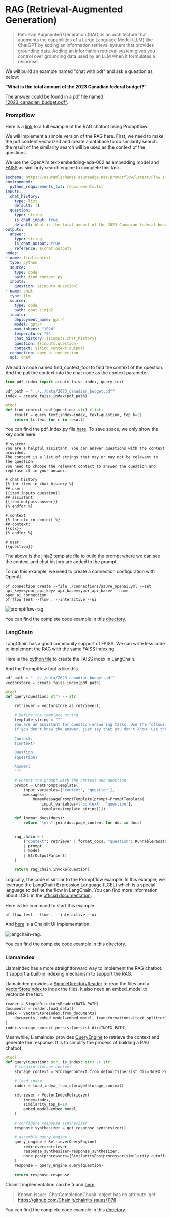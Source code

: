 # RAG (Retrieval-Augmented Generation)

> Retrieval Augmented Generation (RAG) is an architecture that augments the capabilities of a Large Language Model (LLM) like ChatGPT by adding an information retrieval system that provides grounding data. Adding an information retrieval system gives you control over grounding data used by an LLM when it formulates a response. 

We will build an example named "chat with pdf" and ask a question as below:

__"What is the total amount of the 2023 Canadian federal budget?"__

The answer could be found in a pdf file named ["2023_canadian_budget.pdf"](../data/2023_canadian_budget.pdf).

### Promptflow

Here is a [link](https://github.com/microsoft/promptflow/blob/main/examples/flows/chat/chat-with-pdf/chat_with_pdf/README.md) to a full example of the RAG chatbot using Promptflow. 

We will implement a simple version of the RAG here. First, we need to make the pdf content vectorized and create a database to do similarity search. the result of the similarity search will be used as the context of the questions.

We use the OpenAI's text-embedding-ada-002 as embedding model and [FAISS](https://github.com/facebookresearch/faiss) as similarity search engine to complete this task.

```yaml
$schema: https://azuremlschemas.azureedge.net/promptflow/latest/Flow.schema.json
environment:
  python_requirements_txt: requirements.txt
inputs:
  chat_history:
    type: list
    default: []
  question:
    type: string
    is_chat_input: true
    default: What is the total amount of the 2023 Canadian federal budget?
outputs:
  answer:
    type: string
    is_chat_output: true
    reference: ${chat.output}
nodes:
- name: find_context
  type: python
  source:
    type: code
    path: find_context.py
  inputs:
    question: ${inputs.question}
- name: chat
  type: llm
  source:
    type: code
    path: chat.jinja2
  inputs:
    deployment_name: gpt-4
    model: gpt-4
    max_tokens: "1024"
    temperature: "0"
    chat_history: ${inputs.chat_history}
    question: ${inputs.question}
    context: ${find_context.output}
  connection: open_ai_connection
  api: chat
```

We add a node named find_context_tool to find the context of the question. And the put the context into the chat node as the context parameter.

```python
from pdf_index import create_faiss_index, query_text

pdf_path = "../../data/2023_canadian_budget.pdf"
index = create_faiss_index(pdf_path)

@tool
def find_context_tool(question: str)->list:
    result = query_text(index=index, text=question, top_k=5)
    return [c.text for c in result]
```

You can find the pdf_index.py file [here](./promptflow/pdf_index.py). To save space, we only show the key code here.

```jinja2
# system:
You are a helpful assistant. You can answer questions with the context provided. 
The context is a list of strings that may or may not be relevant to the question. 
You need to choose the relevant context to answer the question and rephrase it in your answer.

# chat history
{% for item in chat_history %}
## user:
{{item.inputs.question}}
## assistant:
{{item.outputs.answer}}
{% endfor %}

# context
{% for ctx in context %}
## context:
{{ctx}}
{% endfor %}

# user:
{{question}}
```

The above is the jinja2 template file to build the prompt where we can see the context and chat history are added to the prompt.

To run this example, we need to create a connection configuration with OpenAI.

```shell
pf connection create --file ./connections/azure_openai.yml --set api_key=<your_api_key> api_base=<your_api_base> --name open_ai_connection
pf flow test --flow . --interactive --ui
```

![promptflow-rag.](../images/promptflow-rag.png)

You can find the complete code example in this [directory](./promptflow/).

### LangChain

LangChain has a good community support of FAISS. We can write less code to implement the RAG with the same FAISS indexing. 

Here is the [python file](langchain/langchain_indexing.py) to create the FAISS index in LangChain. 

And the Promptflow tool is like this.

```python
pdf_path = "../../data/2023_canadian_budget.pdf"
vectorstore = create_faiss_index(pdf_path)

@tool
def query(question: str) -> str:

    retriever = vectorstore.as_retriever()

    # Define the template string
    template_string = """
    You are an assistant for question-answering tasks. Use the following pieces of retrieved context to answer the question. 
    If you don't know the answer, just say that you don't know. Use three sentences maximum and keep the answer concise.

    Context:
    {context}

    Question:
    {question}

    Answer:
    """

    # Format the prompt with the context and question
    prompt = ChatPromptTemplate(
        input_variables=['context', 'question'], 
        messages=[
            HumanMessagePromptTemplate(prompt=PromptTemplate(
                input_variables=['context', 'question'], 
                template=template_string))])

    def format_docs(docs):
        return "\n\n".join(doc.page_content for doc in docs)


    rag_chain = (
        {"context": retriever | format_docs, "question": RunnablePassthrough()}
        | prompt
        | model
        | StrOutputParser()
    )

    return rag_chain.invoke(question)
```

Logically, the code is similar to the Promptflow example. In this example, we leverage the LangChain Expression Language (LCEL) which is a special language to define the flow in LangChain. You can find more information about LCEL in the [official documentation](https://python.langchain.com/v0.1/docs/expression_language/why/).

Here is the command to start this example.

```shell
pf flow test --flow . --interactive --ui
```

And [here](./langchain/app.py) is a Chainlit UI implementation.

![langchain-rag.](../images/langchain-rag.png)

You can find the complete code example in this [directory](./rag/langchain/).

### LlamaIndex

LlamaIndex has a more straightforward way to implement the RAG chatbot. It support a built-in indexing mechanism to support the RAG.

LlamaIndex provides a [SimpleDirectoryReader](https://docs.llamaindex.ai/en/stable/api_reference/readers/simple_directory_reader/) to read the files and a [VectorStoreIndex](https://docs.llamaindex.ai/en/stable/module_guides/indexing/vector_store_index/) to index the files. It also need an embed_model to vectorize the text.

```python
reader = SimpleDirectoryReader(DATA_PATH)
documents = reader.load_data()
index = VectorStoreIndex.from_documents(
    documents, embed_model=embed_model, transformations=[text_splitter], show_progress=True
)
index.storage_context.persist(persist_dir=INDEX_PATH)
```

Meanwhile, LlamaIndex provides [QueryEngine](https://ts.llamaindex.ai/modules/query_engines/) to retrieve the context and generate the response. It is to simplify the process of building a RAG chatbot.

```python
@tool
def query(question: str, is_index: str) -> str:
    # rebuild storage context
    storage_context = StorageContext.from_defaults(persist_dir=INDEX_PATH)

    # load index
    index = load_index_from_storage(storage_context)

    retriever = VectorIndexRetriever(
        index=index,
        similarity_top_k=10,
        embed_model=embed_model,
    )

    # configure response synthesizer
    response_synthesizer = get_response_synthesizer()

    # assemble query engine
    query_engine = RetrieverQueryEngine(
        retriever=retriever,
        response_synthesizer=response_synthesizer,
        node_postprocessors=[SimilarityPostprocessor(similarity_cutoff=0.7)],
    )
    response = query_engine.query(question)

    return response.response
```

Chainlit implementation can be found [here](./rag/llamaindex/app.py).
> Known Issue: 'ChatCompletionChunk' object has no attribute 'get'. https://github.com/Chainlit/chainlit/issues/1178

You can find the complete code example in this [directory](./rag/llamaindex/).


